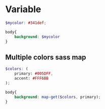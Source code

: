 # Variable

```scss
$mycolor: #341def;

body{
    background: $mycolor
}
```



## Multiple colors sass map



```scss
$colors: (
    primary: #005DFF,
    accent: #FFF6BB
);

body{
    background: map-get($colors, primary);
}
```

